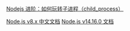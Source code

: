 [Nodejs 进阶：如何玩转子进程（child_process）](https://segmentfault.com/a/1190000007735211)

[Node.js v8.x 中文文档](https://www.nodeapp.cn/child_process.html)
[Node.js v14.16.0 文档](http://nodejs.cn/api/)
